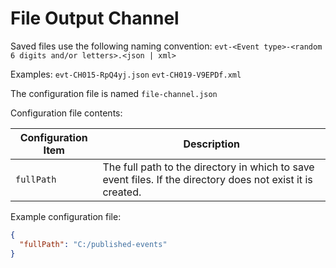 # File Output Channel
Saved files use the following naming convention: `evt-<Event type>-<random 6 digits and/or letters>.<json | xml>`

Examples: `evt-CH015-RpQ4yj.json` `evt-CH019-V9EPDf.xml`

The configuration file is named `file-channel.json`

Configuration file contents:

| Configuration Item | Description |
|--------------------|-------------|
| `fullPath` | The full path to the directory in which to save event files. If the directory does not exist it is created. |

Example configuration file:
```JSON
{
  "fullPath": "C:/published-events"
}
```
